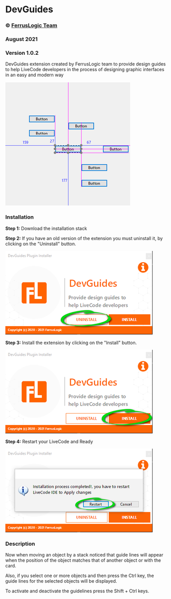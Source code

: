 # DevGuides
### © [FerrusLogic Team](https://ferruslogic.com)

###  August 2021

### Version 1.0.2

DevGuides extension created by FerrusLogic team to provide design guides to help LiveCode developers in the process of designing graphic interfaces in an easy and modern way

![screenshot_1](images/screenshot.png)
### Installation
**Step 1:** Download the installation stack

**Step 2:** If you have an old version of the extension you must uninstall it, by clicking on the "Uninstall" button.

![screenshot_1](images/screenshot_1.png)

**Step 3:** Install the extension by clicking on the "Install" button.

![screenshot_2](images/screenshot_2.png)

**Step 4:** Restart your LiveCode and Ready

![screenshot_3](images/screenshot_3.png)

### Description
Now when moving an object by a stack noticed that guide lines will appear when the position of the object matches that of another object or with the card.

Also, if you select one or more objects and then press the Ctrl key, the guide lines for the selected objects will be displayed.

To activate and deactivate the guidelines press the Shift + Ctrl keys.
